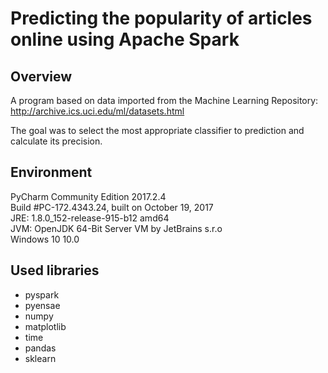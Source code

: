 # Predicting the popularity of articles online using Apache Spark

## Overview
A program based on data imported from the Machine Learning Repository:<br/>
http://archive.ics.uci.edu/ml/datasets.html

The goal was to select the most appropriate classifier to prediction and calculate its precision.

## Environment
PyCharm Community Edition 2017.2.4<br/>
Build #PC-172.4343.24, built on October 19, 2017<br/>
JRE: 1.8.0_152-release-915-b12 amd64<br/>
JVM: OpenJDK 64-Bit Server VM by JetBrains s.r.o<br/>
Windows 10 10.0

## Used libraries
- pyspark
- pyensae 
- numpy
- matplotlib
- time
- pandas
- sklearn
